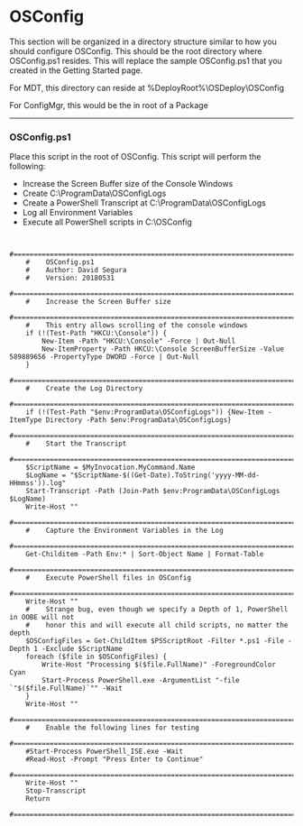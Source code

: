 # OSConfig

This section will be organized in a directory structure similar to how you should configure OSConfig.  This should be the root directory where OSConfig.ps1 resides.  This will replace the sample OSConfig.ps1 that you created in the Getting Started page.

For MDT, this directory can reside at %DeployRoot%\OSDeploy\OSConfig

For ConfigMgr, this would be the in root of a Package

---

### OSConfig.ps1

Place this script in the root of OSConfig.  This script will perform the following:

* Increase the Screen Buffer size of the Console Windows
* Create C:\ProgramData\OSConfigLogs
* Create a PowerShell Transcript at C:\ProgramData\OSConfigLogs
* Log all Environment Variables
* Execute all PowerShell scripts in C:\OSConfig

```

    #======================================================================================
    #    OSConfig.ps1
    #    Author: David Segura
    #    Version: 20180531
    #======================================================================================
    #    Increase the Screen Buffer size
    #======================================================================================
    #    This entry allows scrolling of the console windows
    if (!(Test-Path "HKCU:\Console")) {
        New-Item -Path "HKCU:\Console" -Force | Out-Null
        New-ItemProperty -Path HKCU:\Console ScreenBufferSize -Value 589889656 -PropertyType DWORD -Force | Out-Null
    }
    #======================================================================================
    #    Create the Log Directory
    #======================================================================================
    if (!(Test-Path "$env:ProgramData\OSConfigLogs")) {New-Item -ItemType Directory -Path $env:ProgramData\OSConfigLogs}
    #======================================================================================
    #    Start the Transcript
    #======================================================================================
    $ScriptName = $MyInvocation.MyCommand.Name
    $LogName = "$ScriptName-$((Get-Date).ToString('yyyy-MM-dd-HHmmss')).log"
    Start-Transcript -Path (Join-Path $env:ProgramData\OSConfigLogs $LogName)
    Write-Host ""
    #======================================================================================
    #    Capture the Environment Variables in the Log
    #======================================================================================
    Get-Childitem -Path Env:* | Sort-Object Name | Format-Table
    #======================================================================================
    #    Execute PowerShell files in OSConfig
    #======================================================================================
    Write-Host ""
    #    Strange bug, even though we specify a Depth of 1, PowerShell in OOBE will not
    #    honor this and will execute all child scripts, no matter the depth
    $OSConfigFiles = Get-ChildItem $PSScriptRoot -Filter *.ps1 -File -Depth 1 -Exclude $ScriptName
    foreach ($file in $OSConfigFiles) {
        Write-Host "Processing $($file.FullName)" -ForegroundColor Cyan
        Start-Process PowerShell.exe -ArgumentList "-file `"$($file.FullName)`"" -Wait
    }
    Write-Host ""
    #======================================================================================
    #    Enable the following lines for testing
    #======================================================================================
    #Start-Process PowerShell_ISE.exe -Wait
    #Read-Host -Prompt "Press Enter to Continue"
    #======================================================================================
    Write-Host ""
    Stop-Transcript
    Return
    #======================================================================================
```



